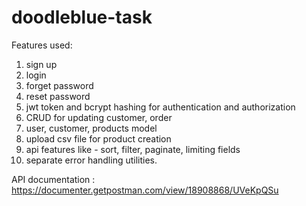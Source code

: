 # doodleblue-task

Features used:

1) sign up
2) login
3) forget password
4) reset password
5) jwt token and bcrypt hashing for authentication and authorization
6) CRUD for updating customer, order
7) user, customer, products model
8) upload csv file for product creation
9) api features like - sort, filter, paginate, limiting fields
10) separate error handling utilities.

API documentation : https://documenter.getpostman.com/view/18908868/UVeKpQSu
